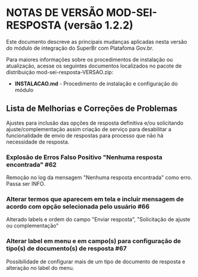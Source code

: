 # NOTAS DE VERSÃO MOD-SEI-RESPOSTA (versão 1.2.2)

Este documento descreve as principais mudanças aplicadas nesta versão do módulo de integração do SuperBr com Platafoma Gov.br.

Para maiores informações sobre os procedimentos de instalação ou atualização, acesse os seguintes documentos localizados no pacote de distribuição mod-sei-resposta-VERSAO.zip:

* **INSTALACAO.md** - Procedimento de instalação e configuração do módulo

## Lista de Melhorias e Correções de Problemas

Ajustes para inclusão das opções de resposta definitiva e/ou solicitando ajuste/complementação assim criação de serviço para desabilitar a funcionalidade de envio de respostas para processo que não há necessidade de resposta.

### Explosão de Erros Falso Positivo "Nenhuma resposta encontrada" #62

Remoção no log da mensagem "Nenhuma resposta encontrada" como erro.
Passa ser INFO.

### Alterar termos que aparecem em tela e incluir mensagem de acordo com opção selecionada pelo usuário #66

Alterado labels e ordem do campo "Enviar resposta", "Solicitação de ajuste ou complementação"

### Alterar label em menu e em campo(s) para configuração de tipo(s) de documento(s) de resposta #67

Possibilidade de configurar mais de um tipo de documento de resposta e alteração
no label do menu.
